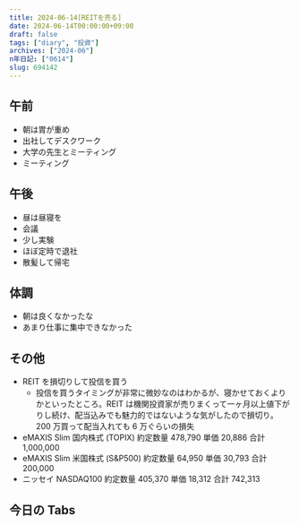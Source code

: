 ```yaml
---
title: 2024-06-14[REITを売る]
date: 2024-06-14T00:00:00+09:00
draft: false
tags: ["diary", "投資"]
archives: ["2024-06"]
n年日記: ["0614"]
slug: 694142
---
```


## 午前

- 朝は胃が重め
- 出社してデスクワーク
- 大学の先生とミーティング
- ミーティング

## 午後

- 昼は昼寝を
- 会議
- 少し実験
- ほぼ定時で退社
- 散髪して帰宅

## 体調

- 朝は良くなかったな
- あまり仕事に集中できなかった

## その他

- REIT を損切りして投信を買う
  - 投信を買うタイミングが非常に微妙なのはわかるが、寝かせておくよりかといったところ。REIT は機関投資家が売りまくって一ヶ月以上値下がりし続け、配当込みでも魅力的ではないような気がしたので損切り。200 万買って配当入れても 6 万ぐらいの損失
- eMAXIS Slim 国内株式 (TOPIX) 約定数量 478,790 単価 20,886 合計 1,000,000
- eMAXIS Slim 米国株式 (S&P500) 約定数量 64,950 単価 30,793 合計 200,000
- ニッセイ NASDAQ100 約定数量 405,370 単価 18,312 合計 742,313

## 今日の Tabs
